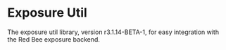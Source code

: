 # Exposure Util

The exposure util library, version r3.1.14-BETA-1, for easy integration with the Red Bee exposure backend.